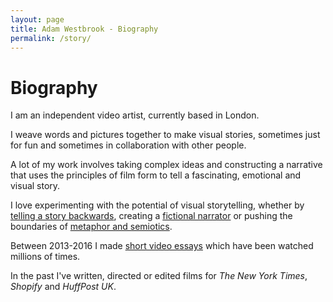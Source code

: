 ```yaml
---
layout: page
title: Adam Westbrook - Biography
permalink: /story/
---
```


# Biography

I am an independent video artist, currently based in London.

I weave words and pictures together to make visual stories, sometimes just for fun and sometimes in collaboration with other people.

A lot of my work involves taking complex ideas and constructing a narrative that uses the principles of film form to tell a fascinating, emotional and visual story.

I love experimenting with the potential of visual storytelling, whether by [telling a story backwards](https://vimeo.com/105681474), creating a [fictional narrator](/parallax) or pushing the boundaries of [metaphor and semiotics](https://vimeo.com/157044515).

Between 2013-2016 I made [short video essays](/portfolio) which have been watched millions of times.

In the past I've written, directed or edited films for *The New York Times*, *Shopify* and *HuffPost UK*.




